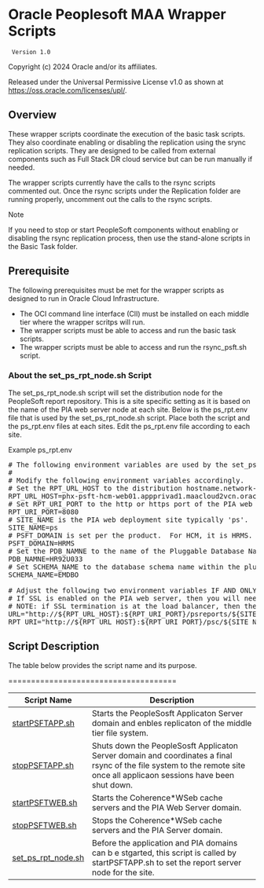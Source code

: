 # Oracle Peoplesoft MAA Wrapper Scripts

     Version 1.0

Copyright (c) 2024 Oracle and/or its affiliates.

Released under the Universal Permissive License v1.0 as shown at
<https://oss.oracle.com/licenses/upl/>.

## Overview

These wrapper scripts coordinate the execution of the basic task scripts.  They also coordinate enabling or disabling the replication using the srync replication scripts.  They are designed to be called from external components such as Full Stack DR cloud service but can be run manually if needed.  

The wrapper scripts currently have the calls to the rsync scripts commented out.  Once the rsync scripts under the Replication folder are running properly, uncomment out the calls to the rsync scripts.

> [!NOTE]
> If you need to stop or start PeopleSoft components without enabling or disabling the rsync replication process, then use the stand-alone scripts in the Basic Task folder. 


## Prerequisite

The following prerequisites must be met for the wrapper scripts as designed to run in Oracle Cloud Infrastructure.  

*  The OCI command line interface (ClI) must be installed on each middle tier where the wrapper scritps will run. 
*  The wrapper scripts must be able to access and run the basic task scripts.
*  The wrapper scripts must be able to access and run the rsync_psft.sh script.  


### About the set_ps_rpt_node.sh Script

The set_ps_rpt_node.sh script will set the distribution node for the PeopleSoft report repository.  This is a site specific setting as it is based on the name of the PIA web server node at each site.  Below is the ps_rpt.env file that is used by the set_ps_rpt_node.sh script.  Place both the script and the ps_rpt.env files at each sites.  Edit the ps_rpt.env file according to each site.  

Example ps_rpt.env

<pre>
# The following environment variables are used by the set_ps_rpt_node.sh script. 
# 
# Modify the following environment variables accordingly. 
# Set the RPT_URL_HOST to the distribution hostname.network-domain of one of a PIA web servers e.g., myhost.mycompany.com 
RPT_URL_HOST=phx-psft-hcm-web01.appprivad1.maacloud2vcn.oraclevcn.com 
# Set RPT_URI_PORT to the http or https port of the PIA web server. 
RPT_URI_PORT=8080 
# SITE_NAME is the PIA web deployment site typically 'ps'. 
SITE_NAME=ps 
# PSFT_DOMAIN is set per the product.  For HCM, it is HRMS. 
PSFT_DOMAIN=HRMS 
# Set the PDB_NAMNE to the name of the Pluggable Database Name in which the PeopleSoft schema is stored. 
PDB_NAMNE=HR92U033 
# Set SCHEMA_NAME to the database schema name within the pluggable database wherre the PeopleSoft schema is stored. 
SCHEMA_NAME=EMDBO 

# Adjust the following two environment variables IF AND ONLY IF required.  Otherwise, leve them as they are set.  
# If SSL is enabled on the PIA web server, then you will need to change the protocol scheme to https for both URL and RPT_URI.
# NOTE: if SSL termination is at the load balancer, then the protocol should be set to http. 
URL="http://${RPT_URL_HOST}:${RPT_URI_PORT}/psreports/${SITE_NAME}" 
RPT_URI="http://${RPT_URL_HOST}:${RPT_URI_PORT}/psc/${SITE_NAME}/EMPLOYEE/${PSFT_DOMAIN}/c/CDM_RPT.CDM_RPT.GBL?Page=CDM_RPT_INDEX&Action=U&CDM_ID=" 
</pre>

## Script Description

The table below provides the script name and its purpose.  

=====================================

| Script Name | Description |
| ------ | ------ |
| [startPSFTAPP.sh](./startPSFTAPP.sh) | Starts the PeopleSosft Applicaton Server domain and enbles replicaton of the middle tier file system. |
| [stopPSFTAPP.sh](./stopPSFTAPP.sh) | Shuts down the PeopleSosft Applicaton Server domain and coordinates a final rsync of the file system to the remote site once all applicaon sessions have been shut down. |
| [startPSFTWEB.sh](./startPSFTWEB.sh) | Starts the Coherence*WSeb cache servers and the PIA Web Server domain. |
| [stopPSFTWEB.sh](./stopPSFTWEB.sh) | Stops the Coherence*WSeb cache servers and the PIA Server domain. |
| [set_ps_rpt_node.sh](./set_ps_rpt_node.sh) | Before the application and PIA domains can b e stgarted, this script is called by startPSFTAPP.sh to set the report server node for the site. |


